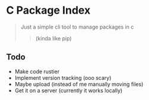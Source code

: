# C Package Index

> Just a simple cli tool to manage packages in c
>> (kinda like pip)

## Todo
- Make code rustier
- Implement version tracking (ooo scary)
- Maybe upload (instead of me manually moving files)
- Get it on a server (currently it works locally)
